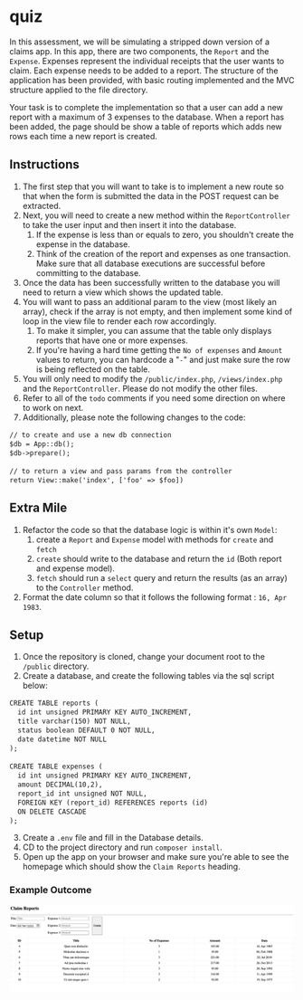 # quiz

In this assessment, we will be simulating a stripped down version of a claims app.
In this app, there are two components, the `Report` and the `Expense`. Expenses represent the individual
receipts that the user wants to claim. Each expense needs to be added to a report. The structure of the
application has been provided, with basic routing implemented and the MVC structure applied to the file
directory.

Your task is to complete the implementation so that a user can add a new report with a maximum of 3 expenses
to the database. When a report has been added, the page should be show a table of reports which adds new rows
each time a new report is created. 

## Instructions
1. The first step that you will want to take is to implement a new route so that when the form is submitted 
    the data in the POST request can be extracted. 
2. Next, you will need to create a new method within the `ReportController` to take the user input and then insert
    it into the database. 
   1. If the expense is less than or equals to zero, you shouldn't create the expense in the database. 
   2. Think of the creation of the report and expenses as one transaction. Make sure that all database executions are successful before committing to the database. 
3. Once the data has been successfully written to the database you will need to return a view which shows the updated table.
4. You will want to pass an additional param to the view (most likely an array), check if the array is not empty,  and then implement some kind of loop in the view file to render each row accordingly. 
   1. To make it simpler, you can assume that the table only displays reports that have one or more expenses. 
   2. If you're having a hard time getting the `No of expenses` and `Amount` values to return, you can hardcode a "`-`" 
       and just make sure the row is being reflected on the table. 
5. You will only need to modify the `/public/index.php`, `/views/index.php` and the `ReportController`. 
   Please do not modify the other files. 
6. Refer to all of the `todo` comments if you need some direction on where to work on next. 
7. Additionally, please note the following changes to the code:

````
// to create and use a new db connection
$db = App::db();
$db->prepare();

// to return a view and pass params from the controller
return View::make('index', ['foo' => $foo])
````
## Extra Mile
1. Refactor the code so that the database logic is within it's own `Model`:
   1. create a `Report` and `Expense` model with methods for `create` and `fetch`
   2. `create` should write to the database and return the `id` (Both report and expense model).
   3. `fetch` should run a `select` query and return the results (as an array) to the `Controller` method.
2. Format the date column so that it follows the following format : `16, Apr 1983`.

## Setup

1. Once the repository is cloned, change your document root to the `/public` directory.
2. Create a database, and create the following tables via the sql script below: 

````
CREATE TABLE reports (
  id int unsigned PRIMARY KEY AUTO_INCREMENT,
  title varchar(150) NOT NULL,
  status boolean DEFAULT 0 NOT NULL,
  date datetime NOT NULL
);

CREATE TABLE expenses (
  id int unsigned PRIMARY KEY AUTO_INCREMENT,
  amount DECIMAL(10,2),
  report_id int unsigned NOT NULL,
  FOREIGN KEY (report_id) REFERENCES reports (id)
  ON DELETE CASCADE
);
````
3. Create a `.env` file and fill in the Database details.
4. CD to the project directory and run `composer install`.
5. Open up the app on your browser and make sure you're able to see the homepage which should show the `Claim Reports` heading. 

### Example Outcome
![img.png](example.png)
